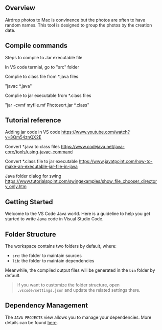 ## Overview
Airdrop photos to Mac is convinence but the photos are often to have random names.  This tool is designed to group the photos by the creation date. 


## Compile commands
Steps to compile to Jar executable file

In VS code termial, go to "src" folder 

Complie to class file from *.java files

"javac *.java"

Complie to jar executable from *.class files

"jar -cvmf  myfile.mf Photosort.jar *.class"




## Tutorial reference 
Adding jar code in VS code
https://www.youtube.com/watch?v=3Qm54znQX2E

Convert *.java to class files
https://www.codejava.net/java-core/tools/using-javac-command

Convert *.class file to jar executable
https://www.javatpoint.com/how-to-make-an-executable-jar-file-in-java

Java folder dialog for swing
https://www.tutorialspoint.com/swingexamples/show_file_chooser_directory_only.htm




## Getting Started

Welcome to the VS Code Java world. Here is a guideline to help you get started to write Java code in Visual Studio Code.

## Folder Structure

The workspace contains two folders by default, where:

- `src`: the folder to maintain sources
- `lib`: the folder to maintain dependencies

Meanwhile, the compiled output files will be generated in the `bin` folder by default.

> If you want to customize the folder structure, open `.vscode/settings.json` and update the related settings there.

## Dependency Management

The `JAVA PROJECTS` view allows you to manage your dependencies. More details can be found [here](https://github.com/microsoft/vscode-java-dependency#manage-dependencies).



